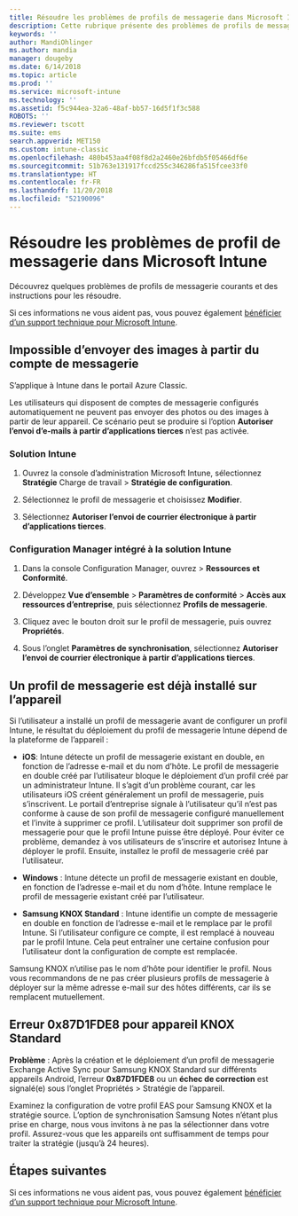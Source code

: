 ```yaml
---
title: Résoudre les problèmes de profils de messagerie dans Microsoft Intune - Azure | Microsoft Docs
description: Cette rubrique présente des problèmes de profils de messagerie et fournit des instructions pour les résoudre.
keywords: ''
author: MandiOhlinger
ms.author: mandia
manager: dougeby
ms.date: 6/14/2018
ms.topic: article
ms.prod: ''
ms.service: microsoft-intune
ms.technology: ''
ms.assetid: f5c944ea-32a6-48af-bb57-16d5f1f3c588
ROBOTS: ''
ms.reviewer: tscott
ms.suite: ems
search.appverid: MET150
ms.custom: intune-classic
ms.openlocfilehash: 480b453aa4f08f8d2a2460e26bfdb5f05466df6e
ms.sourcegitcommit: 51b763e131917fccd255c346286fa515fcee33f0
ms.translationtype: HT
ms.contentlocale: fr-FR
ms.lasthandoff: 11/20/2018
ms.locfileid: "52190096"
---
```

# <a name="troubleshoot-email-profiles-in-microsoft-intune"></a>Résoudre les problèmes de profil de messagerie dans Microsoft Intune

Découvrez quelques problèmes de profils de messagerie courants et des instructions pour les résoudre.

Si ces informations ne vous aident pas, vous pouvez également [bénéficier d’un support technique pour Microsoft Intune](get-support.md).

## <a name="unable-to-send-images-from--email-account"></a>Impossible d’envoyer des images à partir du compte de messagerie
S’applique à Intune dans le portail Azure Classic.

Les utilisateurs qui disposent de comptes de messagerie configurés automatiquement ne peuvent pas envoyer des photos ou des images à partir de leur appareil. Ce scénario peut se produire si l’option **Autoriser l’envoi d’e-mails à partir d’applications tierces** n’est pas activée.

### <a name="intune-solution"></a>Solution Intune

1. Ouvrez la console d’administration Microsoft Intune, sélectionnez **Stratégie** Charge de travail > **Stratégie de configuration**.

2. Sélectionnez le profil de messagerie et choisissez **Modifier**.

3. Sélectionnez **Autoriser l’envoi de courrier électronique à partir d’applications tierces**.

### <a name="configuration-manager-integrated-with-intune-solution"></a>Configuration Manager intégré à la solution Intune

1. Dans la console Configuration Manager, ouvrez > **Ressources et Conformité**.

2. Développez **Vue d’ensemble** > **Paramètres de conformité** > **Accès aux ressources d’entreprise**, puis sélectionnez **Profils de messagerie**.

3. Cliquez avec le bouton droit sur le profil de messagerie, puis ouvrez **Propriétés**.

4. Sous l’onglet **Paramètres de synchronisation**, sélectionnez **Autoriser l’envoi de courrier électronique à partir d’applications tierces**.

## <a name="device-already-has-an-email-profile-installed"></a>Un profil de messagerie est déjà installé sur l’appareil

Si l’utilisateur a installé un profil de messagerie avant de configurer un profil Intune, le résultat du déploiement du profil de messagerie Intune dépend de la plateforme de l’appareil :

- **iOS**: Intune détecte un profil de messagerie existant en double, en fonction de l’adresse e-mail et du nom d’hôte. Le profil de messagerie en double créé par l’utilisateur bloque le déploiement d’un profil créé par un administrateur Intune. Il s’agit d’un problème courant, car les utilisateurs iOS créent généralement un profil de messagerie, puis s’inscrivent. Le portail d’entreprise signale à l’utilisateur qu’il n’est pas conforme à cause de son profil de messagerie configuré manuellement et l’invite à supprimer ce profil. L’utilisateur doit supprimer son profil de messagerie pour que le profil Intune puisse être déployé. Pour éviter ce problème, demandez à vos utilisateurs de s’inscrire et autorisez Intune à déployer le profil. Ensuite, installez le profil de messagerie créé par l’utilisateur.

- **Windows** : Intune détecte un profil de messagerie existant en double, en fonction de l’adresse e-mail et du nom d’hôte. Intune remplace le profil de messagerie existant créé par l’utilisateur.

- **Samsung KNOX Standard** : Intune identifie un compte de messagerie en double en fonction de l’adresse e-mail et le remplace par le profil Intune. Si l’utilisateur configure ce compte, il est remplacé à nouveau par le profil Intune. Cela peut entraîner une certaine confusion pour l’utilisateur dont la configuration de compte est remplacée.

Samsung KNOX n’utilise pas le nom d’hôte pour identifier le profil. Nous vous recommandons de ne pas créer plusieurs profils de messagerie à déployer sur la même adresse e-mail sur des hôtes différents, car ils se remplacent mutuellement.

## <a name="error--0x87d1fde8-for-knox-standard-device"></a>Erreur 0x87D1FDE8 pour appareil KNOX Standard
**Problème** : Après la création et le déploiement d’un profil de messagerie Exchange Active Sync pour Samsung KNOX Standard sur différents appareils Android, l’erreur **0x87D1FDE8** ou un **échec de correction** est signalé(e) sous l’onglet Propriétés > Stratégie de l’appareil.

Examinez la configuration de votre profil EAS pour Samsung KNOX et la stratégie source. L’option de synchronisation Samsung Notes n’étant plus prise en charge, nous vous invitons à ne pas la sélectionner dans votre profil. Assurez-vous que les appareils ont suffisamment de temps pour traiter la stratégie (jusqu’à 24 heures).

## <a name="next-steps"></a>Étapes suivantes
Si ces informations ne vous aident pas, vous pouvez également [bénéficier d’un support technique pour Microsoft Intune](get-support.md).